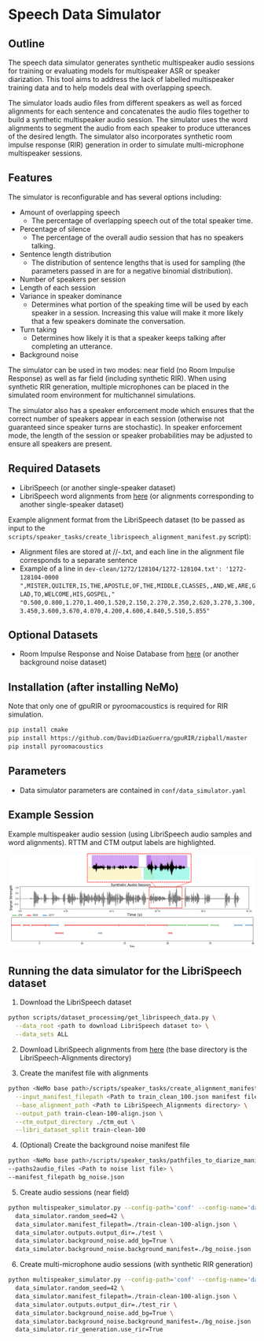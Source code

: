 **Speech Data Simulator**
===============

Outline
------------

The speech data simulator generates synthetic multispeaker audio sessions for training or evaluating models for multispeaker ASR or speaker diarization. This tool aims to address the lack of labelled multispeaker training data and to help models deal with overlapping speech.

The simulator loads audio files from different speakers as well as forced alignments for each sentence and concatenates the audio files together to build a synthetic multispeaker audio session. The simulator uses the word alignments to segment the audio from each speaker to produce utterances of the desired length. The simulator also incorporates synthetic room impulse response (RIR) generation in order to simulate multi-microphone multispeaker sessions.

Features
------------

The simulator is reconfigurable and has several options including:

* Amount of overlapping speech 
  - The percentage of overlapping speech out of the total speaker time.
* Percentage of silence
  - The percentage of the overall audio session that has no speakers talking.
* Sentence length distribution
  - The distribution of sentence lengths that is used for sampling (the parameters passed in are for a negative binomial distribution).
* Number of speakers per session
* Length of each session
* Variance in speaker dominance 
  - Determines what portion of the speaking time will be used by each speaker in a session. Increasing this value will make it more likely that a few speakers dominate the conversation. 
* Turn taking 
  - Determines how likely it is that a speaker keeps talking after completing an utterance.
* Background noise 

The simulator can be used in two modes: near field (no Room Impulse Response) as well as far field (including synthetic RIR). When using synthetic RIR generation, multiple microphones can be placed in the simulated room environment for multichannel simulations.

The simulator also has a speaker enforcement mode which ensures that the correct number of speakers appear in each session (otherwise not guaranteed since speaker turns are stochastic). In speaker enforcement mode, the length of the session or speaker probabilities may be adjusted to ensure all speakers are present.

Required Datasets
------------

* LibriSpeech (or another single-speaker dataset)
* LibriSpeech word alignments from [here](https://github.com/CorentinJ/librispeech-alignments) (or alignments corresponding to another single-speaker dataset)

Example alignment format from the LibriSpeech dataset (to be passed as input to the `scripts/speaker_tasks/create_librispeech_alignment_manifest.py` script):

* Alignment files are stored at <Speaker ID>/<Chapter ID>/<Speaker ID>-<Chapter ID>.txt, and each line in the alignment file corresponds to a separate sentence
* Example of a line in `dev-clean/1272/128104/1272-128104.txt': '1272-128104-0000 ",MISTER,QUILTER,IS,THE,APOSTLE,OF,THE,MIDDLE,CLASSES,,AND,WE,ARE,GLAD,TO,WELCOME,HIS,GOSPEL," "0.500,0.800,1.270,1.400,1.520,2.150,2.270,2.350,2.620,3.270,3.300,3.450,3.600,3.670,4.070,4.200,4.600,4.840,5.510,5.855"`

Optional Datasets
------------

* Room Impulse Response and Noise Database from [here](https://www.openslr.org/resources/28/rirs_noises.zip) (or another background noise dataset)

Installation (after installing NeMo)
------------

Note that only one of gpuRIR or pyroomacoustics is required for RIR simulation.

```bash
pip install cmake
pip install https://github.com/DavidDiazGuerra/gpuRIR/zipball/master
pip install pyroomacoustics
```

Parameters
------------

* Data simulator parameters are contained in `conf/data_simulator.yaml`

Example Session
------------

Example multispeaker audio session (using LibriSpeech audio samples and word alignments). RTTM and CTM output labels are highlighted.

![Example multispeaker audio session (using LibriSpeech audio samples and word alignments). RTTM and CTM output labels are highlighted](pictures/audio_session.png)

Running the data simulator for the LibriSpeech dataset
------------

1. Download the LibriSpeech dataset

```bash
python scripts/dataset_processing/get_librispeech_data.py \
  --data_root <path to download LibriSpeech dataset to> \
  --data_sets ALL
```

2. Download LibriSpeech alignments from [here](https://drive.google.com/file/d/1WYfgr31T-PPwMcxuAq09XZfHQO5Mw8fE/view?usp=sharing) (the base directory is the LibriSpeech-Alignments directory)

3. Create the manifest file with alignments

```bash
python <NeMo base path>/scripts/speaker_tasks/create_alignment_manifest.py \
  --input_manifest_filepath <Path to train_clean_100.json manifest file> \
  --base_alignment_path <Path to LibriSpeech_Alignments directory> \
  --output_path train-clean-100-align.json \
  --ctm_output_directory ./ctm_out \
  --libri_dataset_split train-clean-100
```

4. (Optional) Create the background noise manifest file

```bash
python <NeMo base path>/scripts/speaker_tasks/pathfiles_to_diarize_manifest.py \
--paths2audio_files <Path to noise list file> \
--manifest_filepath bg_noise.json
```

5. Create audio sessions (near field)

```bash
python multispeaker_simulator.py --config-path='conf' --config-name='data_simulator.yaml' \
  data_simulator.random_seed=42 \
  data_simulator.manifest_filepath=./train-clean-100-align.json \
  data_simulator.outputs.output_dir=./test \
  data_simulator.background_noise.add_bg=True \
  data_simulator.background_noise.background_manifest=./bg_noise.json
```

6. Create multi-microphone audio sessions (with synthetic RIR generation)

```bash
python multispeaker_simulator.py --config-path='conf' --config-name='data_simulator.yaml' \
  data_simulator.random_seed=42 \
  data_simulator.manifest_filepath=./train-clean-100-align.json \
  data_simulator.outputs.output_dir=./test_rir \
  data_simulator.background_noise.add_bg=True \
  data_simulator.background_noise.background_manifest=./bg_noise.json
  data_simulator.rir_generation.use_rir=True
```
